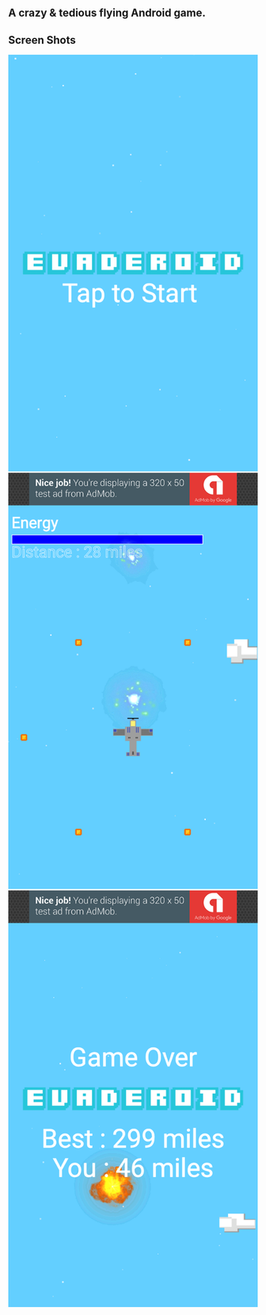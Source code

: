 ## A crazy & tedious flying Android game.

Screen Shots
-----------

![1](device-2016-12-23-210954.png)
![2](device-2016-12-23-211150.png)
![3](device-2016-12-23-211343.png)
